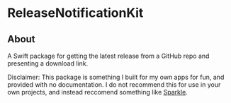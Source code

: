 #  ReleaseNotificationKit

## About

A Swift package for getting the latest release from a GitHub repo and presenting a download link.

Disclaimer: This package is something I built for my own apps for fun, and provided with no documentation. I do not recommend this for use in your own projects, and instead reccomend something like [Sparkle](https://sparkle-project.org).
